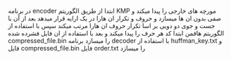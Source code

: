 
در برنامه encoder ابتدا از طریق الگوریتم KMP مورچه های خارجی را پیدا میکند  و صفی بدون ان ها میسازد و حروف و تکرار ان هارا در یک ارایه قرار میدهد
بعد از آن با جست و جوی دو دویی بر اسا تکرار حروف ان هارا مرتب میکند
سپس با استفاده از الگوریتم هافمن ابتدا کد هر حرف را پیدا میکند و بعد با استفاده از ان فایل فشرده شده compressed_file.bin را میسازد
برنامه decoder با استفاده از huffman_key.txt و فایل compressed_file.bin فایل order.txt را میسازد
